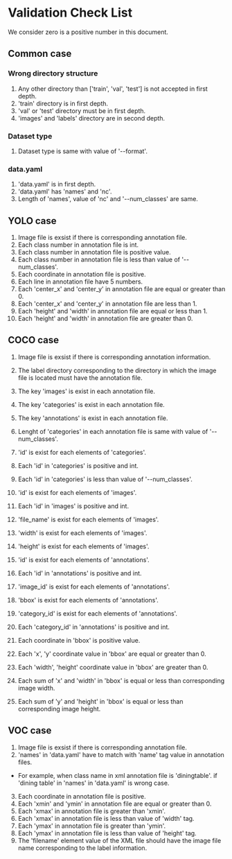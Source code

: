# Validation Check List
We consider zero is a positive number in this document.

## Common case

### Wrong directory structure
1. Any other directory than ['train', 'val', 'test'] is not accepted in first depth.
2. 'train' directory is in first depth.
3. 'val' or 'test' directory must be in first depth.
4. 'images' and 'labels' directory are in second depth.

### Dataset type
1. Dataset type is same with value of '--format'.

### data.yaml
1. 'data.yaml' is in first depth.
2. 'data.yaml' has 'names' and 'nc'.
3. Length of 'names', value of 'nc' and '--num_classes' are same.

## YOLO case
1. Image file is exsist if there is corresponding annotation file.
2. Each class number in annotation file is int.
3. Each class number in annotation file is positive value.
4. Each class number in annotation file is less than value of '--num_classes'.
5. Each coordinate in annotation file is positive.
6. Each line in annotation file have 5 numbers.
7. Each 'center_x' and 'center_y' in annotation file are equal or greater than 0.
8. Each 'center_x' and 'center_y' in annotation file are less than 1.
9. Each 'height' and 'width' in annotation file are equal or less than 1.
10. Each 'height' and 'width' in annotation file are greater than 0.

## COCO case
1. Image file is exsist if there is corresponding annotation information.
2. The label directory corresponding to the directory in which the image file is located must have the annotation file.
3. The key 'images' is exist in each annotation file.
4. The key 'categories' is exist in each annotation file.
5. The key 'annotations' is exist in each annotation file.

6. Lenght of 'categories' in each annotation file is same with value of '--num_classes'.
7. 'id' is exist for each elements of 'categories'.
8. Each 'id' in 'categories' is positive and int.
9. Each 'id' in 'categories' is less than value of '--num_classes'.

10. 'id' is exist for each elements of 'images'.
11. Each 'id' in 'images' is positive and int.
12. 'file_name' is exist for each elements of 'images'.
13. 'width' is exist for each elements of 'images'.
14. 'height' is exist for each elements of 'images'.

15. 'id' is exist for each elements of 'annotations'.
16. Each 'id' in 'annotations' is positive and int.
17. 'image_id' is exist for each elements of 'annotations'.
18. 'bbox' is exist for each elements of 'annotations'.
19. 'category_id' is exist for each elements of 'annotations'.
20. Each 'category_id' in 'annotations' is positive and int.

21. Each coordinate in 'bbox' is positive value.
22. Each 'x', 'y' coordinate value in 'bbox' are equal or greater than 0.
23. Each 'width', 'height' coordinate value in 'bbox' are greater than 0.
24. Each sum of 'x' and 'width' in 'bbox' is equal or less than corresponding image width.
25. Each sum of 'y' and 'height' in 'bbox' is equal or less than corresponding image height.

## VOC case
1. Image file is exsist if there is corresponding annotation file.
2. 'names' in 'data.yaml' have to match with 'name' tag value in annotation files.
* For example, when class name in xml annotation file is 'diningtable'. if 'dining table' in 'names' in 'data.yaml' is wrong case.
3. Each coordinate in annotation file is positive.
4. Each 'xmin' and 'ymin' in annotation file are equal or greater than 0.
5. Each 'xmax' in annotation file is greater than 'xmin'.
6. Each 'xmax' in annotation file is less than value of 'width' tag.
7. Each 'ymax' in annotation file is greater than 'ymin'.
8. Each 'ymax' in annotation file is less than value of 'height' tag.
9. The 'filename' element value of the XML file should have the image file name corresponding to the label information.
